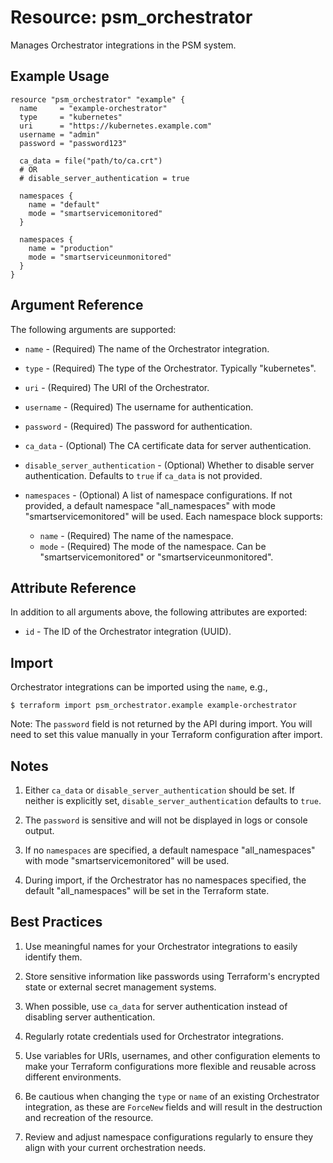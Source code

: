 # Resource: psm_orchestrator

Manages Orchestrator integrations in the PSM system.

## Example Usage

```hcl
resource "psm_orchestrator" "example" {
  name     = "example-orchestrator"
  type     = "kubernetes"
  uri      = "https://kubernetes.example.com"
  username = "admin"
  password = "password123"

  ca_data = file("path/to/ca.crt")
  # OR
  # disable_server_authentication = true

  namespaces {
    name = "default"
    mode = "smartservicemonitored"
  }

  namespaces {
    name = "production"
    mode = "smartserviceunmonitored"
  }
}
```

## Argument Reference

The following arguments are supported:

* `name` - (Required) The name of the Orchestrator integration.

* `type` - (Required) The type of the Orchestrator. Typically "kubernetes".

* `uri` - (Required) The URI of the Orchestrator.

* `username` - (Required) The username for authentication.

* `password` - (Required) The password for authentication.

* `ca_data` - (Optional) The CA certificate data for server authentication.

* `disable_server_authentication` - (Optional) Whether to disable server authentication. Defaults to `true` if `ca_data` is not provided.

* `namespaces` - (Optional) A list of namespace configurations. If not provided, a default namespace "all_namespaces" with mode "smartservicemonitored" will be used. Each namespace block supports:
  * `name` - (Required) The name of the namespace.
  * `mode` - (Required) The mode of the namespace. Can be "smartservicemonitored" or "smartserviceunmonitored".

## Attribute Reference

In addition to all arguments above, the following attributes are exported:

* `id` - The ID of the Orchestrator integration (UUID).

## Import

Orchestrator integrations can be imported using the `name`, e.g.,

```
$ terraform import psm_orchestrator.example example-orchestrator
```

Note: The `password` field is not returned by the API during import. You will need to set this value manually in your Terraform configuration after import.

## Notes

1. Either `ca_data` or `disable_server_authentication` should be set. If neither is explicitly set, `disable_server_authentication` defaults to `true`.

2. The `password` is sensitive and will not be displayed in logs or console output.

3. If no `namespaces` are specified, a default namespace "all_namespaces" with mode "smartservicemonitored" will be used.

4. During import, if the Orchestrator has no namespaces specified, the default "all_namespaces" will be set in the Terraform state.

## Best Practices

1. Use meaningful names for your Orchestrator integrations to easily identify them.

2. Store sensitive information like passwords using Terraform's encrypted state or external secret management systems.

3. When possible, use `ca_data` for server authentication instead of disabling server authentication.

4. Regularly rotate credentials used for Orchestrator integrations.

5. Use variables for URIs, usernames, and other configuration elements to make your Terraform configurations more flexible and reusable across different environments.

6. Be cautious when changing the `type` or `name` of an existing Orchestrator integration, as these are `ForceNew` fields and will result in the destruction and recreation of the resource.

7. Review and adjust namespace configurations regularly to ensure they align with your current orchestration needs.
